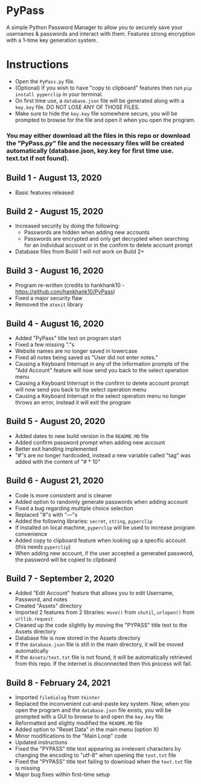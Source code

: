 # PyPass
A simple Python Password Manager to allow you to securely save your usernames & passwords and interact with them. Features strong encryption with a 1-time key generation system.

# Instructions
  * Open the `PyPass.py` file.
  * (Optional) If you wish to have "copy to clipboard" features then run `pip install pyperclip` in your terminal.
  * On first time use, a `database.json` file will be generated along with a `key.key` file. DO NOT LOSE ANY OF THOSE FILES.
  * Make sure to hide the `key.key` file somewhere secure, you will be prompted to browse for the file and open it when you open the program.

### You may either download all the files in this repo or download the "PyPass.py" file and the necessary files will be created automatically (database.json, key.key for first time use. text.txt if not found).

## Build 1 - August 13, 2020
  * Basic features released

## Build 2 - August 15, 2020
  * Increased security by doing the following:
    - Passwords are hidden when adding new accounts
    - Passwords are encrypted and only get decrypted when searching for an individual account or in the confirm to delete account prompt
  * Database files from Build 1 will not work on Build 2+
 
 ## Build 3 - August 16, 2020
  * Program re-written (credits to hankhank10 - https://github.com/hankhank10/PyPass)
  * Fixed a major security flaw
  * Removed the `atexit` library
 
 ## Build 4 - August 16, 2020
  * Added "PyPass" title text on program start
  * Fixed a few missing "."s
  * Website names are no longer saved in lowercase
  * Fixed all notes being saved as "User did not enter notes."
  * Causing a Keyboard Interrupt in any of the information prompts of the "Add Account" feature will now send you back to the select operation menu
  * Causing a Keyboard Interrupt in the confirm to delete account prompt will now send you back to the select operation menu
  * Causing a Keyboard Interrupt in the select operation menu no longer throws an error, instead it will exit the program

## Build 5 - August 20, 2020
  * Added dates to new build version in the `README.MD` file
  * Added confirm password prompt when adding new account
  * Better exit handling implemented
  * "#"s are no longer hardcoded, instead a new variable called "tag" was added with the content of "# * 10"

## Build 6 - August 21, 2020
  * Code is more consistent and is cleaner
  * Added option to randomly generate passwords when adding account
  * Fixed a bug regarding multiple choice selection
  * Replaced "#"s with "—"s
  * Added the following libraries: `secret`, `string`, `pyperclip`
  * If installed on local machine, `pyperclip` will be used to increase program convenience
  * Added copy to clipboard feature when looking up a specific account (this needs `pyperclip`)
  * When adding new account, if the user accepted a generated password, the password will be copied to clipboard

## Build 7 - September 2, 2020
  * Added "Edit Account" feature that allows you to edit Username, Password, and notes
  * Created "Assets" directory
  * Imported 2 features from 2 libraries: `move()` from `shutil`, `urlopen()` from `urllib.request`
  * Cleaned up the code slightly by moving the "PYPASS" title text to the Assets directory
  * Database file is now stored in the Assets directory
  * If the `database.json` file is still in the main directory, it will be moved automatically
  * If the `Assets/text.txt` file is not found, it will be automatically retrieved from this repo. If the internet is disconnected then this process will fail.

## Build 8 - February 24, 2021
  * Imported `filedialog` from `tkinter`
  * Replaced the inconvenient cut-and-paste key system. Now, when you open the program and the `database.json` file exists, you will be prompted with a GUI to browse to and open     the `key.key` file.
  * Reformatted and slighty modified the `README.MD` file
  * Added option to "Reset Data" in the main menu (option X)
  * Minor modifications to the "Main Loop" code
  * Updated instructions
  * Fixed the "PYPASS" title text appearing as irrelevant characters by changing the encoding to "utf-8" when opening the `text.txt` file
  * Fixed the "PYPASS" title text failing to download when the `text.txt` file is missing
  * Major bug fixes within first-time setup

